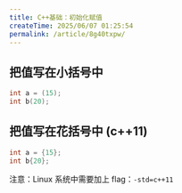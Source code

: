 ```yaml
---
title: C++基础：初始化赋值
createTime: 2025/06/07 01:25:54
permalink: /article/8g40txpw/
---
```

## 把值写在小括号中

```cpp
int a = (15);
int b(20);
```

## 把值写在花括号中 (c++11)

```cpp
int a = {15};
int b{20};
```

注意：Linux 系统中需要加上 flag：`-std=c++11`